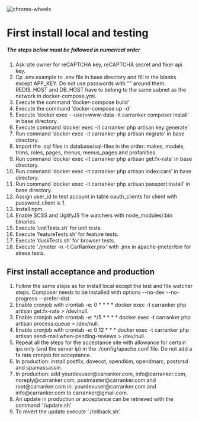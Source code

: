 <p><img alt="chrome-wheels" src="https://carranker.com/img/HeaderChrome.jpg"></p>

<h1>First install local and testing</h1>

<h5>The steps below must be followed in numerical order</h3>

<ol>
<li>Ask site owner for reCAPTCHA key, reCAPTCHA secret and fixer api key.</li>
<li>Cp .env.example to .env file in base directory and fill in the blanks except APP_KEY. 
Do not use passwords with "" around them. 
REDIS_HOST and DB_HOST have to belong to the same subnet as the network in docker-compose.yml.</li>
<li>Execute the command ’docker-compose build’</li>
<li>Execute the command ’docker-compose up -d’</li>
<li>Execute ’docker exec --user=www-data -it carranker composer install’ in base directory.</li>
<li>Execute command ’docker exec -it carranker php artisan key:generate’</li>
<li>Run command ‘docker exec -it carranker php artisan migrate’ in base directory.</li>
<li>Import the .sql files in database/sql-files in the order: makes, models, trims, 
roles, pages, menus, menus_pages and profanities.</li>
<li>Run command ‘docker exec -it carranker php artisan get:fx-rate’ in base directory.</li>
<li>Run command ‘docker exec -it carranker php artisan index:cars’ in base directory.</li>
<li>Run command ‘docker exec -it carranker php artisan passport:install’ in base directory.</li>
<li>Assign user_id to test account in table oauth_clients for client with password_client is 1.</li>
<li>Install npm.</li>
<li>Enable SCSS and UglifyJS file watchers with node_modules/.bin binaries.</li>
<li>Execute ’unitTests.sh’ for unit tests.</li>
<li>Execute ’featureTests.sh’ for feature tests.</li>
<li>Execute ’duskTests.sh’ for browser tests.</li>
<li>Execute ‘./jmeter -n -t CarRanker.jmx’ with .jmx in apache-jmeter/bin for stress tests.</li>
</ol>

<h2>First install acceptance and production</h3>

<ol>
<li>Follow the same steps as for install local except the test and file watcher steps. 
Composer needs to be installed with options --no-dev --no-progress --prefer-dist.</li>
<li>Enable cronjob with crontab -e: 0 * * * * docker exec -t carranker php artisan get:fx-rate > /dev/null.</li>
<li>Enable cronjob with crontab -e: */5 * * * * docker exec -t carranker php artisan process:queue > /dev/null.</li>
<li>Enable cronjob with crontab -e: 0 12 * * * docker exec -t carranker php artisan send-mail:when-pending-reviews > /dev/null.</li>
<li>Repeat all the steps for the acceptance site with allowance for certain ips only (and the server ip) in the ./config/apache.conf file. Do not add a fx rate cronjob for acceptance.</li>
<li>In production: install postfix, dovecot, opendkim, opendmarc, postsrsd and spamassassin.</li>
<li>In production: add yourdevuser@carranker.com, info@carranker.com, noreply@carranker.com, postmaster@carranker.com and root@carranker.com 
in. yourdevuser@carranker.com and info@carranker.com to carranker@gmail.com.</li>
<li>An update in production or acceptance can be retrieved with the command ’./update.sh’</li>
<li>To revert the update execute ’./rollback.sh’.</li>
</ol>
